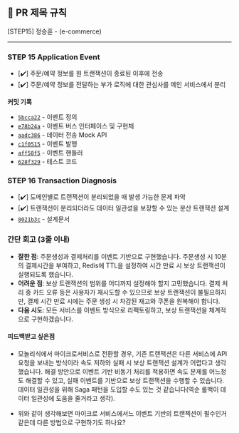 ## :pushpin: PR 제목 규칙
[STEP15] 정승훈 - (e-commerce)

---
### STEP 15 Application Event
- [✔️] 주문/예약 정보를 원 트랜잭션이 종료된 이후에 전송
- [✔️] 주문/예약 정보를 전달하는 부가 로직에 대한 관심사를 메인 서비스에서 분리

**커밋 기록**
- [`5bcca22`](https://github.com/seuthootDev/hanghae-plus-backend/commit/5bcca22920c2e9a8e30e1a46eae1e7b8deae0188) - 이벤트 정의
- [`e78b24a`](https://github.com/seuthootDev/hanghae-plus-backend/commit/e78b24a1403efb0dea640da65b48fee55e2f70f7) - 이벤트 버스 인터페이스 및 구현체
- [`aadc386`](https://github.com/seuthootDev/hanghae-plus-backend/commit/aadc38665f2edf1de5ef111ffd626617adaab8e6) - 데이터 전송 Mock API
- [`c1f0515`](https://github.com/seuthootDev/hanghae-plus-backend/commit/c1f051564e7ae1cb190c583c12bdcdcc322dc995) -  이벤트 발행
- [`aff58f5`](https://github.com/seuthootDev/hanghae-plus-backend/commit/aff58f5e43b65b2fe611dd293c133eb371b7579b) -  이벤트 핸들러
- [`628f329`](https://github.com/seuthootDev/hanghae-plus-backend/commit/628f329ca458a79466d9d48090ecb25ec2924f3b) - 테스트 코드


### STEP 16 Transaction Diagnosis
- [✔️] 도메인별로 트랜잭션이 분리되었을 때 발생 가능한 문제 파악
- [✔️] 트랜잭션이 분리되더라도 데이터 일관성을 보장할 수 있는 분산 트랜잭션 설계 
- [`8021b3c`](https://github.com/seuthootDev/hanghae-plus-backend/commit/8021b3c40e45326f213e1f1ada17b5a49f7f70d3) - 설계문서

### **간단 회고** (3줄 이내)
- **잘한 점**: 주문생성과 결제처리를 이벤트 기반으로 구현했습니다. 주문생성 시 10분의 결제시간을 부여하고, Redis에 TTL을 설정하여 시간 만료 시 보상 트랜잭션이 실행되도록 했습니다.
- **어려운 점**: 보상 트랜잭션의 범위를 어디까지 설정해야 할지 고민했습니다. 결제 처리 중 카드 오류 등은 사용자가 재시도할 수 있으므로 보상 트랜잭션이 불필요하지만, 결제 시간 만료 시에는 주문 생성 시 차감된 재고와 쿠폰을 원복해야 합니다.
- **다음 시도**: 모든 서비스를 이벤트 방식으로 리팩토링하고, 보상 트랜잭션을 체계적으로 구현하겠습니다.


#### 피드백받고 싶은점
- 모놀리식에서 마이크로서비스로 전환할 경우, 기존 트랜잭션은 다른 서비스에 API 요청을 보내는 방식이라 속도 저하와 실패 시 보상 트랜잭션 설계가 어렵다고 생각했습니다. 해결 방안으로 이벤트 기반 비동기 처리를 적용하면 속도 문제를 어느정도 해결할 수 있고, 실패 이벤트를 기반으로 보상 트랜잭션을 수행할 수 있습니다. 데이터 일관성을 위해 Saga 패턴을 도입할 수도 있는 것 같습니다(역순 롤백이 데이터 일관성에 도움을 줄거라고 생각).

- 위와 같이 생각해보면 마이크로 서비스에서느 이벤트 기반의 트랜젝션이 필수인거 같은데 다른 방법으로 구현하기도 하나요?